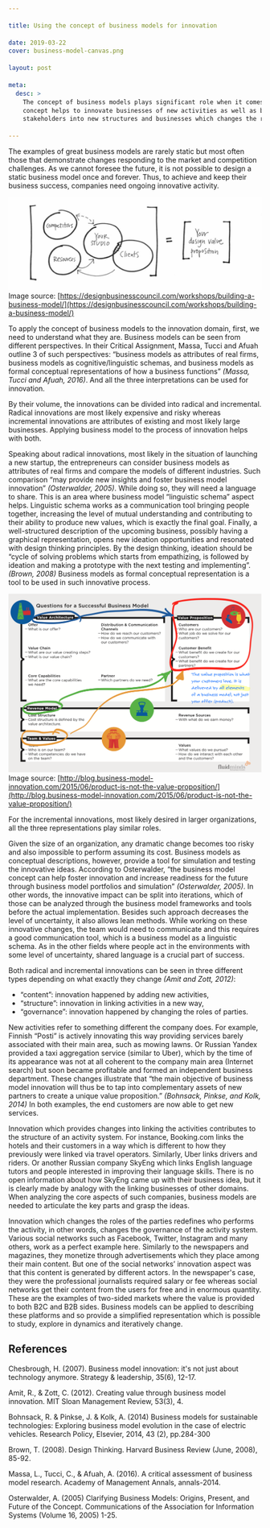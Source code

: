 ```yaml
---

title: Using the concept of business models for innovation

date: 2019-03-22
cover: business-model-canvas.png

layout: post

meta:
  desc: >
    The concept of business models plays significant role when it comes to innovation of different types. Using the
    concept helps to innovate businesses of new activities as well as businesses connecting existing
    stakeholders into new structures and businesses which changes the roles of existing parties.

---
```


<div data-excerpt>

The examples of great business models are rarely static but most often those that demonstrate changes responding to the
market and competition challenges. As we cannot foresee the future, it is not possible to design a static business model
once and forever. Thus, to achieve and keep their business success, companies need ongoing innovative activity.

</div>

<div class="small" markdown="1">

![](thumb.jpg)<br/>
Image source:
[https://designbusinesscouncil.com/workshops/building-a-business-model/](https://designbusinesscouncil.com/workshops/building-a-business-model/)

</div>

To apply the concept of business models to the innovation domain, first, we need to understand what they are. Business
models can be seen from different perspectives. In their Critical Assignment, Massa, Tucci and Afuah outline 3 of such
perspectives: “business models as attributes of real firms, business models as cognitive/linguistic schemas, and
business models as formal conceptual representations of how a business functions” *(Massa, Tucci and Afuah, 2016)*. And
all the three interpretations can be used for innovation.

By their volume, the innovations can be divided into radical and incremental. Radical innovations are most likely
expensive and risky whereas incremental innovations are attributes of existing and most likely large businesses.
Applying business model to the process of innovation helps with both.

Speaking about radical innovations, most likely in the situation of launching a new startup, the entrepreneurs can
consider business models as attributes of real firms and compare the models of different industries. Such comparison
“may provide new insights and foster business model innovation” *(Osterwalder, 2005)*. While doing so, they will need a
language to share. This is an area where business model “linguistic schema” aspect helps. Linguistic schema works as a
communication tool bringing people together, increasing the level of mutual understanding and contributing to their
ability to produce new values, which is exactly the final goal. Finally, a well-structured description of the upcoming
business, possibly having a graphical representation, opens new ideation opportunities and resonated with design
thinking principles. By the design thinking, ideation should be “cycle of solving problems which starts from
empathizing, is followed by ideation and making a prototype with the next testing and implementing”. *(Brown, 2008)*
Business models as formal conceptual representation is a tool to be used in such innovative process.

<div class="small" markdown="1">

![](business-model-canvas.png)<br/>
Image source:
[http://blog.business-model-innovation.com/2015/06/product-is-not-the-value-proposition/](http://blog.business-model-innovation.com/2015/06/product-is-not-the-value-proposition/)

</div>

For the incremental innovations, most likely desired in larger organizations, all the three representations play similar
roles.

Given the size of an organization, any dramatic change becomes too risky and also impossible to perform assuming its
cost. Business models as conceptual descriptions, however, provide a tool for simulation and testing the innovative
ideas. According to Osterwalder, “the business model concept can help foster innovation and increase readiness for the
future through business model portfolios and simulation” *(Osterwalder, 2005)*. In other words, the innovative impact can
be split into iterations, which of those can be analyzed through the business model frameworks and tools before the
actual implementation. Besides such approach decreases the level of uncertainty, it also allows lean methods.  While
working on these innovative changes, the team would need to communicate and this requires a good communication tool,
which is a business model as a linguistic schema. As in the other fields where people act in the environments with some
level of uncertainty, shared language is a crucial part of success.

Both radical and incremental innovations can be seen in three different types depending on what exactly they change
*(Amit and Zott, 2012)*:

* “content”: innovation happened by adding new activities,
* “structure”: innovation in linking activities in a new way,
* “governance”: innovation happened by changing the roles of parties.

New activities refer to something different the company does. For example, Finnish “Posti” is actively innovating this
way providing services barely associated with their main area, such as mowing lawns. Or Russian Yandex provided a taxi
aggregation service (similar to Uber), which by the time of its appearance was not at all coherent to the company main
area (Internet search) but soon became profitable and formed an independent business department. These changes
illustrate that “the main objective of business model innovation will thus be to tap into complementary assets of new
partners to create a unique value proposition.” *(Bohnsack, Pinkse, and Kolk, 2014)* In both examples, the end customers
are now able to get new services.

Innovation which provides changes into linking the activities contributes to the structure of an activity system. For
instance, Booking.com links the hotels and their customers in a way which is different to how they previously were linked
via travel operators. Similarly, Uber links drivers and riders. Or another Russian company SkyEng which links English
language tutors and people interested in improving their language skills. There is no open information about how SkyEng
came up with their business idea, but it is clearly made by analogy with the linking businesses of other domains. When
analyzing the core aspects of such companies, business models are needed to articulate the key parts and grasp the
ideas.

Innovation which changes the roles of the parties redefines who performs the activity, in other words, changes the
governance of the activity system. Various social networks such as Facebook, Twitter, Instagram and many others, work as
a perfect example here. Similarly to the newspapers and magazines, they monetize through advertisements which they place
among their main content. But one of the social networks’ innovation aspect was that this content is generated by
different actors. In the newspaper's case, they were the professional journalists required salary or fee whereas social
networks get their content from the users for free and in enormous quantity. These are the examples of two-sided markets
where the value is provided to both B2C and B2B sides. Business models can be applied to describing these platforms and
so provide a simplified representation which is possible to study, explore in dynamics and iteratively change.

## References

Chesbrough, H. (2007). Business model innovation: it's not just about technology anymore. Strategy & leadership, 35(6),
12-17.

Amit, R., & Zott, C. (2012). Creating value through business model innovation. MIT Sloan Management Review, 53(3), 4.

Bohnsack, R. & Pinkse, J. & Kolk, A. (2014) Business models for sustainable technologies: Exploring business model
evolution in the case of electric vehicles. Research Policy, Elsevier, 2014, 43 (2), pp.284-300

Brown, T. (2008). Design Thinking. Harvard Business Review (June, 2008), 85-92.

Massa, L., Tucci, C., & Afuah, A. (2016). A critical assessment of business model research. Academy of Management
Annals, annals-2014.

Osterwalder, A. (2005) Clarifying Business Models: Origins, Present, and Future of the Concept. Communications of the
Association for Information Systems (Volume 16, 2005) 1-25.
